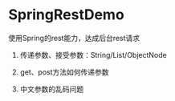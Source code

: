 # SpringRestDemo
使用Spring的rest能力，达成后台rest请求

1. 传递参数、接受参数：String/List/ObjectNode

2. get、post方法如何传递参数

3. 中文参数的乱码问题
